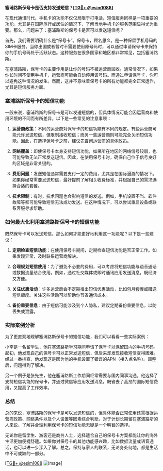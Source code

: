 **塞浦路斯保号卡是否支持发送短信？[[TG💪+ @esim1088](https://t.me/s/esim1088)]**

在现代通讯时代，手机卡的功能不仅仅局限于打电话，短信服务同样是一项重要的功能。尤其是在国际旅行或居住的情况下，了解当地手机卡的服务范围显得尤为重要。那么，问题来了：塞浦路斯的保号卡是否可以发送短信呢？

首先，我们需要明确什么是“保号卡”。保号卡，顾名思义，是一种保留手机号码的SIM卡服务。当你出国或者暂时不需要使用原号码时，可以通过申请保号卡来保持你的手机号码处于活跃状态。这种服务在很多国家和地区都非常常见，包括塞浦路斯。

在塞浦路斯，保号卡的主要作用是让你的号码不被运营商回收。通常情况下，如果你长时间不使用手机卡，运营商可能会自动停用该号码。而通过申请保号卡，你可以避免这种情况的发生。然而，这并不意味着保号卡的所有功能都完全正常运作，尤其是短信服务方面。

### 塞浦路斯保号卡的短信功能

一般来说，塞浦路斯的保号卡是可以发送短信的，但具体情况可能会因运营商和使用环境的不同而有所差异。以下是一些常见的注意事项：

1. **运营商政策**：不同的运营商对保号卡的短信功能有不同的规定。有些运营商可能允许发送短信，但限制接收短信；而另一些运营商则可能完全关闭短信功能。因此，在选择保号卡之前，建议先咨询运营商的具体政策。

2. **网络覆盖**：即使保号卡本身支持短信功能，如果所在地区的网络信号较弱，也可能导致无法正常发送短信。因此，在使用保号卡时，确保自己位于信号良好的区域是非常关键的。

3. **费用问题**：发送短信通常需要支付一定的费用，尤其是在国际漫游的情况下。如果你经常需要发送短信，最好提前了解相关收费标准，并根据自己的需求选择合适的套餐。

4. **技术限制**：有时，技术问题也会影响短信的发送。例如，手机设置不当、软件故障等都可能导致短信无法成功发送。在这种情况下，可以尝试重启设备或联系客服寻求帮助。

### 如何最大化利用塞浦路斯保号卡的短信功能

既然保号卡可以发送短信，那么如何才能更好地利用这一功能呢？以下是一些建议：

1. **定期检查短信功能**：在使用保号卡期间，定期检查短信功能是否正常工作。如果发现异常，及时联系运营商解决。

2. **合理规划短信使用**：为了避免不必要的费用，可以考虑将短信功能与语音通话或数据流量结合使用。例如，通过社交媒体或即时通讯应用发送消息，既经济又方便。

3. **关注优惠活动**：许多运营商会不定期推出短信优惠活动，比如包月套餐或赠送短信额度。关注这些活动可以帮助你节省通信成本。

4. **备份重要信息**：由于短信可能涉及到个人隐私，建议定期备份重要信息，以防丢失或泄露。

### 实际案例分析

为了更直观地理解塞浦路斯保号卡的短信功能，我们可以看看一些实际案例：

小李是一名留学生，他在塞浦路斯学习期间申请了保号卡以保留国内的手机号码。起初，他发现自己的保号卡可以正常发送短信，但后来却发现接收短信变得困难。经过一番排查，他发现这是因为他的手机设置了错误的APN（接入点名称）。调整后，问题得到了解决。

另一个例子是张先生，他在塞浦路斯工作期间经常需要与国内同事沟通。他选择了支持短信功能的保号卡，并通过微信等应用发送消息，既省去了高昂的国际短信费用，又提高了工作效率。

### 总结

总的来说，塞浦路斯的保号卡是可以发送短信的，但具体能否正常使用还需根据运营商政策、网络条件以及个人设置等因素综合判断。对于计划长期留在塞浦路斯的人来说，了解并合理利用保号卡的短信功能无疑是一个明智的选择。

无论你是留学生、游客还是商务人士，选择适合自己的保号卡方案都能让你的海外生活更加便捷舒适。如果你对保号卡的其他功能感兴趣，比如数据流量或语音通话，也可以进一步深入了解。总之，保持与家人的联系，无论身处何地，都是生活中不可或缺的一部分。

[[TG💪+ @esim1088](https://t.me/s/esim1088) ![Image](https://i.postimg.cc/4NQfJmqS/Snipaste-2025-05-13-00-14-12.png)]